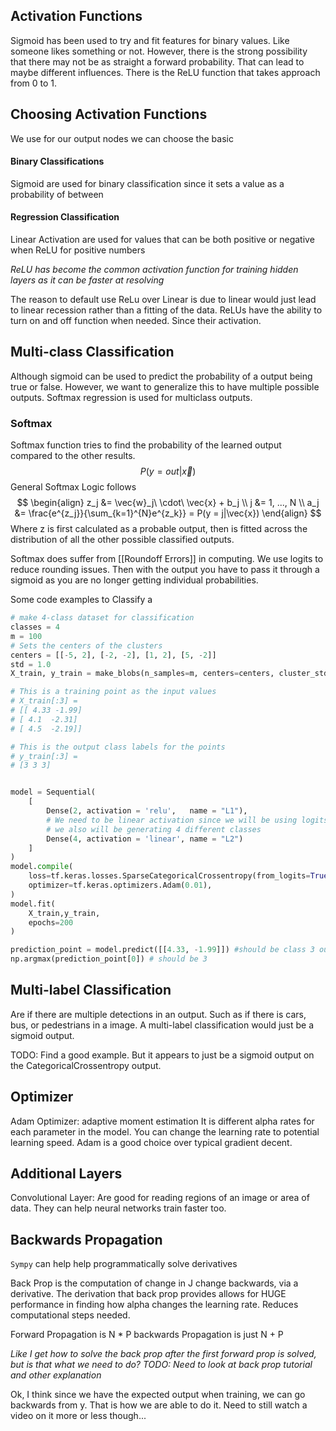 ## Activation Functions
Sigmoid has been used to try and fit features for binary values. Like someone likes something or not. However, there is the strong possibility that there may not be as straight a forward probability. That can lead to maybe different influences. There is the ReLU function that takes approach from 0 to 1.

## Choosing Activation Functions

We use for our output nodes we can choose the basic

#### Binary Classifications
Sigmoid are used for binary classification since it sets a value as a probability of between
#### Regression Classification
Linear Activation are used for values that can be both positive or negative when 
ReLU for positive numbers

_ReLU has become the common activation function for training hidden layers as it can be faster at resolving_

The reason to default use ReLu over Linear is due to linear would just lead to linear recession rather than a fitting of the data. ReLUs have the ability to turn on and off function when needed. Since their activation.

## Multi-class Classification
Although sigmoid can be used to predict the probability of a output being true or false. However, we want to generalize this to have multiple possible outputs. Softmax regression is used for multiclass outputs.

### Softmax
Softmax function tries to find the probability of the learned output compared to the other results.
$$
    P(y = out|\vec{x})   
$$
General Softmax Logic follows
$$
\begin{align}
    z_j &= \vec{w}_j\ \cdot\ \vec{x} + b_j \\
    j &= 1, ..., N \\
    a_j &= \frac{e^{z_j}}{\sum_{k=1}^{N}e^{z_k}} = P(y = j|\vec{x})
\end{align}
$$
Where z is first calculated as a probable output, then is fitted across the distribution of all the other possible classified outputs.

Softmax does suffer from [[Roundoff Errors]] in computing. We use logits to reduce rounding issues. Then with the output you have to pass it through a sigmoid as you are no longer getting individual probabilities.

Some code examples to Classify a 
```python
# make 4-class dataset for classification
classes = 4
m = 100
# Sets the centers of the clusters
centers = [[-5, 2], [-2, -2], [1, 2], [5, -2]]
std = 1.0
X_train, y_train = make_blobs(n_samples=m, centers=centers, cluster_std=std,random_state=30)

# This is a training point as the input values
# X_train[:3] = 
# [[ 4.33 -1.99]
# [ 4.1  -2.31]
# [ 4.5  -2.19]]

# This is the output class labels for the points
# y_train[:3] =
# [3 3 3]


model = Sequential(
    [
        Dense(2, activation = 'relu',   name = "L1"),
        # We need to be linear activation since we will be using logits
        # we also will be generating 4 different classes
        Dense(4, activation = 'linear', name = "L2")
    ]
)
model.compile(
    loss=tf.keras.losses.SparseCategoricalCrossentropy(from_logits=True),
    optimizer=tf.keras.optimizers.Adam(0.01),
)
model.fit(
    X_train,y_train,
    epochs=200
)

prediction_point = model.predict([[4.33, -1.99]]) #should be class 3 out of the classes of 0, 1, 2, 3
np.argmax(prediction_point[0]) # should be 3

```

## Multi-label Classification
Are if there are multiple detections in an output. Such as if there is cars, bus, or pedestrians in a image. A multi-label classification would just be a sigmoid output.

TODO: Find a good example. But it appears to just be a sigmoid output on the CategoricalCrossentropy output.

## Optimizer
Adam Optimizer: adaptive moment estimation
It is different alpha rates for each parameter in the model. You can change the learning rate to potential learning speed. Adam is a good choice over typical gradient decent.

## Additional Layers
Convolutional Layer: Are good for reading regions of an image or area of data. They can help neural networks train faster too.

## Backwards Propagation
`Sympy` can help help programmatically solve derivatives 

Back Prop is the computation of change in J change backwards, via a derivative.
The derivation that back prop provides allows for HUGE performance in finding how alpha changes the learning rate. Reduces computational steps needed.

Forward Propagation is N * P
backwards Propagation is just N + P

_Like I get how to solve the back prop after the first forward prop is solved, but is that what we need to do? TODO: Need to look at back prop tutorial and other explanation_

Ok, I think since we have the expected output when training, we can go backwards from y. That is how we are able to do it. Need to still watch a video on it more or less though...

